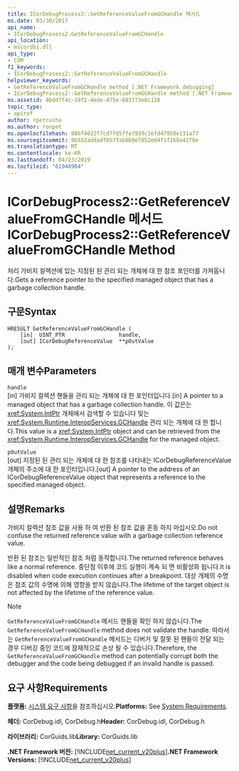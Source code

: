 ```yaml
---
title: ICorDebugProcess2::GetReferenceValueFromGCHandle 메서드
ms.date: 03/30/2017
api_name:
- ICorDebugProcess2.GetReferenceValueFromGCHandle
api_location:
- mscordbi.dll
api_type:
- COM
f1_keywords:
- ICorDebugProcess2::GetReferenceValueFromGCHandle
helpviewer_keywords:
- GetReferenceValueFromGCHandle method [.NET Framework debugging]
- ICorDebugProcess2::GetReferenceValueFromGCHandle method [.NET Framework debugging]
ms.assetid: 8bdd7f4c-19f2-4ede-875e-603773e8c128
topic_type:
- apiref
author: rpetrusha
ms.author: ronpet
ms.openlocfilehash: 08bf4022f7cd7f85ffe7939c16fd47950e131a77
ms.sourcegitcommit: 9b552addadfb57fab0b9e7852ed4f1f1b8a42f8e
ms.translationtype: MT
ms.contentlocale: ko-KR
ms.lasthandoff: 04/23/2019
ms.locfileid: "61948904"
---
```

# <a name="icordebugprocess2getreferencevaluefromgchandle-method"></a><span data-ttu-id="053c8-102">ICorDebugProcess2::GetReferenceValueFromGCHandle 메서드</span><span class="sxs-lookup"><span data-stu-id="053c8-102">ICorDebugProcess2::GetReferenceValueFromGCHandle Method</span></span>
<span data-ttu-id="053c8-103">처리 가비지 컬렉션에 있는 지정된 된 관리 되는 개체에 대 한 참조 포인터를 가져옵니다.</span><span class="sxs-lookup"><span data-stu-id="053c8-103">Gets a reference pointer to the specified managed object that has a garbage collection handle.</span></span>  
  
## <a name="syntax"></a><span data-ttu-id="053c8-104">구문</span><span class="sxs-lookup"><span data-stu-id="053c8-104">Syntax</span></span>  
  
```  
HRESULT GetReferenceValueFromGCHandle (  
    [in]  UINT_PTR                 handle,  
    [out] ICorDebugReferenceValue  **pOutValue  
);  
```  
  
## <a name="parameters"></a><span data-ttu-id="053c8-105">매개 변수</span><span class="sxs-lookup"><span data-stu-id="053c8-105">Parameters</span></span>  
 `handle`  
 <span data-ttu-id="053c8-106">[in] 가비지 컬렉션 핸들을 관리 되는 개체에 대 한 포인터입니다.</span><span class="sxs-lookup"><span data-stu-id="053c8-106">[in] A pointer to a managed object that has a garbage collection handle.</span></span> <span data-ttu-id="053c8-107">이 값은는 <xref:System.IntPtr> 개체에서 검색할 수 있습니다 및는 <xref:System.Runtime.InteropServices.GCHandle> 관리 되는 개체에 대 한 합니다.</span><span class="sxs-lookup"><span data-stu-id="053c8-107">This value is a <xref:System.IntPtr> object and can be retrieved from the <xref:System.Runtime.InteropServices.GCHandle> for the managed object.</span></span>  
  
 `pOutValue`  
 <span data-ttu-id="053c8-108">[out] 지정된 된 관리 되는 개체에 대 한 참조를 나타내는 ICorDebugReferenceValue 개체의 주소에 대 한 포인터입니다.</span><span class="sxs-lookup"><span data-stu-id="053c8-108">[out] A pointer to the address of an ICorDebugReferenceValue object that represents a reference to the specified managed object.</span></span>  
  
## <a name="remarks"></a><span data-ttu-id="053c8-109">설명</span><span class="sxs-lookup"><span data-stu-id="053c8-109">Remarks</span></span>  
 <span data-ttu-id="053c8-110">가비지 컬렉션 참조 값을 사용 하 여 반환 된 참조 값을 혼동 하지 마십시오.</span><span class="sxs-lookup"><span data-stu-id="053c8-110">Do not confuse the returned reference value with a garbage collection reference value.</span></span>  
  
 <span data-ttu-id="053c8-111">반환 된 참조는 일반적인 참조 처럼 동작합니다.</span><span class="sxs-lookup"><span data-stu-id="053c8-111">The returned reference behaves like a normal reference.</span></span> <span data-ttu-id="053c8-112">중단점 이후에 코드 실행이 계속 되 면 비활성화 됩니다.</span><span class="sxs-lookup"><span data-stu-id="053c8-112">It is disabled when code execution continues after a breakpoint.</span></span> <span data-ttu-id="053c8-113">대상 개체의 수명은 참조 값의 수명에 의해 영향을 받지 않습니다.</span><span class="sxs-lookup"><span data-stu-id="053c8-113">The lifetime of the target object is not affected by the lifetime of the reference value.</span></span>  
  
> [!NOTE]
>  <span data-ttu-id="053c8-114">`GetReferenceValueFromGCHandle` 메서드 핸들을 확인 하지 않습니다.</span><span class="sxs-lookup"><span data-stu-id="053c8-114">The `GetReferenceValueFromGCHandle` method does not validate the handle.</span></span> <span data-ttu-id="053c8-115">따라서는 `GetReferenceValueFromGCHandle` 메서드는 디버거 및 잘못 된 핸들이 전달 되는 경우 디버깅 중인 코드에 잠재적으로 손상 될 수 있습니다.</span><span class="sxs-lookup"><span data-stu-id="053c8-115">Therefore, the `GetReferenceValueFromGCHandle` method can potentially corrupt both the debugger and the code being debugged if an invalid handle is passed.</span></span>  
  
## <a name="requirements"></a><span data-ttu-id="053c8-116">요구 사항</span><span class="sxs-lookup"><span data-stu-id="053c8-116">Requirements</span></span>  
 <span data-ttu-id="053c8-117">**플랫폼:** [시스템 요구 사항](../../../../docs/framework/get-started/system-requirements.md)을 참조하십시오.</span><span class="sxs-lookup"><span data-stu-id="053c8-117">**Platforms:** See [System Requirements](../../../../docs/framework/get-started/system-requirements.md).</span></span>  
  
 <span data-ttu-id="053c8-118">**헤더:** CorDebug.idl, CorDebug.h</span><span class="sxs-lookup"><span data-stu-id="053c8-118">**Header:** CorDebug.idl, CorDebug.h</span></span>  
  
 <span data-ttu-id="053c8-119">**라이브러리:** CorGuids.lib</span><span class="sxs-lookup"><span data-stu-id="053c8-119">**Library:** CorGuids.lib</span></span>  
  
 <span data-ttu-id="053c8-120">**.NET Framework 버전:** [!INCLUDE[net_current_v20plus](../../../../includes/net-current-v20plus-md.md)]</span><span class="sxs-lookup"><span data-stu-id="053c8-120">**.NET Framework Versions:** [!INCLUDE[net_current_v20plus](../../../../includes/net-current-v20plus-md.md)]</span></span>
